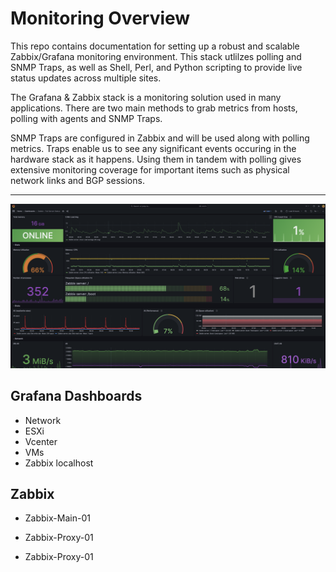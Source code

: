 # Monitoring Overview

This repo contains documentation for setting up a robust and scalable Zabbix/Grafana
monitoring environment. This stack utlilzes polling and SNMP Traps, as well as Shell,
Perl, and Python scripting to provide live status updates across multiple sites.

The Grafana & Zabbix stack is a monitoring solution used in many applications.
There are two main methods to grab metrics from hosts, polling with agents and SNMP Traps.

SNMP Traps are configured in Zabbix and will be used along with polling metrics. Traps
enable us to see any significant events occuring in the hardware stack as it happens. Using
them in tandem with polling gives extensive monitoring coverage for important items such as
physical network links and BGP sessions.

---

![Grafana Dashboard](./images/grafana-dash.png)

## Grafana Dashboards

- Network
- ESXi
- Vcenter
- VMs
- Zabbix localhost

## Zabbix

- Zabbix-Main-01

- Zabbix-Proxy-01

- Zabbix-Proxy-01
